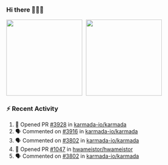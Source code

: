 ### Hi there 👋👋👋

<div style="display: flex; gap: 10px;">
  <img height="200px" src="https://github-readme-stats.vercel.app/api?username=Vacant2333&show_icons=true&theme=flag-india&count_private=true&hide_rank=true&include_all_commits=true">
  <img height="200px" src="https://github-readme-stats.vercel.app/api/top-langs/?username=Vacant2333&layout=donut">
</div>

### :zap: Recent Activity

<!--START_SECTION:activity-->
1. 💪 Opened PR [#3928](https://github.com/karmada-io/karmada/pull/3928) in [karmada-io/karmada](https://github.com/karmada-io/karmada)
2. 🗣 Commented on [#3916](https://github.com/karmada-io/karmada/issues/3916#issuecomment-1671076047) in [karmada-io/karmada](https://github.com/karmada-io/karmada)
3. 🗣 Commented on [#3802](https://github.com/karmada-io/karmada/pull/3802#issuecomment-1669296660) in [karmada-io/karmada](https://github.com/karmada-io/karmada)
4. 💪 Opened PR [#1047](https://github.com/hwameistor/hwameistor/pull/1047) in [hwameistor/hwameistor](https://github.com/hwameistor/hwameistor)
5. 🗣 Commented on [#3802](https://github.com/karmada-io/karmada/pull/3802#issuecomment-1668060377) in [karmada-io/karmada](https://github.com/karmada-io/karmada)
<!--END_SECTION:activity-->
